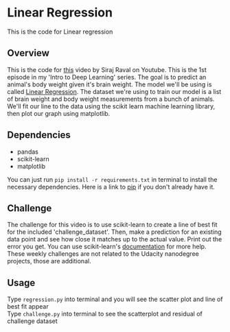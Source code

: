 # Linear Regression
This is the code for Linear regression  


## Overview
This is the code for [this](https://youtu.be/vOppzHpvTiQ) video by Siraj Raval on Youtube. This is the 1st episode in my 'Intro to Deep Learning' series. The goal is to predict an animal's body weight given it's brain weight. The model we'll be using is called [Linear Regression](http://www.statisticssolutions.com/what-is-linear-regression/). The dataset we're using to train our model is a list of brain weight and body weight measurements from a bunch of animals. We'll fit our line to the data using the scikit learn machine learning library, then plot our graph using matplotlib.


## Dependencies

* pandas
* scikit-learn
* matplotlib

You can just run
`pip install -r requirements.txt` in terminal to install the necessary dependencies. Here is a link to [pip](https://pip.pypa.io/en/stable/installing/) if you don't already have it.

## Challenge

The challenge for this video is to use scikit-learn to create a line of best fit for the included 'challenge_dataset'. Then, make a prediction for an existing data point and see how close it matches up to the actual value. Print out the error you get. You can use scikit-learn's [documentation](http://scikit-learn.org/stable/documentation.html) for more help. These weekly challenges are not related to the Udacity nanodegree projects, those are additional.


## Usage
Type `regression.py` into terminal and you will see the scatter plot and line of best fit appear  
Type `challenge.py` into terminal to see the scatterplot and residual of challenge dataset
